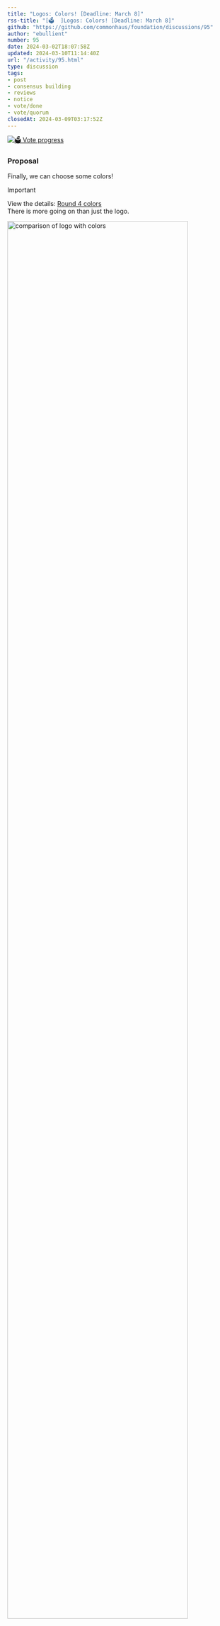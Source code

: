 ```yaml
---
title: "Logos: Colors! [Deadline: March 8]"
rss-title: "[🗳️  ]Logos: Colors! [Deadline: March 8]"
github: "https://github.com/commonhaus/foundation/discussions/95"
author: "ebullient"
number: 95
date: 2024-03-02T18:07:58Z
updated: 2024-03-10T11:14:40Z
url: "/activity/95.html"
type: discussion
tags:
- post
- consensus building
- reviews
- notice
- vote/done
- vote/quorum
closedAt: 2024-03-09T03:17:52Z
---
```

[![🗳️ Vote progress](https://www.commonhaus.org/votes/commonhaus/foundation/95.svg)](https://github.com/commonhaus/foundation/discussions/95#discussioncomment-8726122 "DC_kwDOKRPTI84AhSZq")

### Proposal

Finally, we can choose some colors!

> [!IMPORTANT]
> View the details: [Round 4 colors](https://docs.google.com/presentation/d/1TVPc9zAD71uyxl6Zb6w5bdhb9fQKaYNKOxA1PXbH2UE/edit?usp=sharing)  
> There is more going on than just the logo.

<img width="90%" alt="comparison of logo with colors" src="https://github.com/commonhaus/foundation/assets/808713/dad82306-a572-4a52-a4b7-48cb426f3ae7">

### Voting group

@commonhaus/founders

### Consensus mechanism

<!--vote::manual comments -->
Rank them in order of preference.

- (🚀, optional) Specific number if you have a favorite
- (👎, optional) Specific number if it is an absolute no

Constructive commentary is helpful.

If you have other suggestions, try to put together a full palette to demonstrate.
